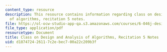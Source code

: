 ```yaml
---
content_type: resource
description: This resource contains information regarding class on design and analysis
  of algorithms, recitation 5 notes.
file: https://ol-ocw-studio-app-qa.s3.amazonaws.com/courses/6-046j-design-and-analysis-of-algorithms-spring-2015/d187472426117c2ebec700a22c209b3f_MIT6_046JS15_Recitation5.pdf
file_type: application/pdf
resourcetype: Document
title: Class on Design and Analysis of Algorithms, Recitation 5 Notes
uid: d1874724-2611-7c2e-bec7-00a22c209b3f
---
```

